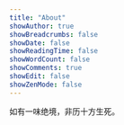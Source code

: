 ```yaml
---
title: "About"
showAuthor: true
showBreadcrumbs: false
showDate: false
showReadingTime: false
showWordCount: false
showComments: true
showEdit: false
showZenMode: false
---
```


如有一味绝境，非历十方生死。
